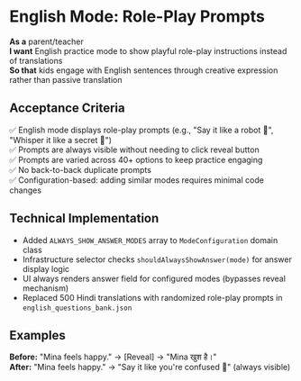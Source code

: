 # English Mode: Role-Play Prompts

**As a** parent/teacher  
**I want** English practice mode to show playful role-play instructions instead of translations  
**So that** kids engage with English sentences through creative expression rather than passive translation

## Acceptance Criteria

✅ English mode displays role-play prompts (e.g., "Say it like a robot 🤖", "Whisper it like a secret 🤫")  
✅ Prompts are always visible without needing to click reveal button  
✅ Prompts are varied across 40+ options to keep practice engaging  
✅ No back-to-back duplicate prompts  
✅ Configuration-based: adding similar modes requires minimal code changes

## Technical Implementation

- Added `ALWAYS_SHOW_ANSWER_MODES` array to `ModeConfiguration` domain class
- Infrastructure selector checks `shouldAlwaysShowAnswer(mode)` for answer display logic
- UI always renders answer field for configured modes (bypasses reveal mechanism)
- Replaced 500 Hindi translations with randomized role-play prompts in `english_questions_bank.json`

## Examples

**Before:** "Mina feels happy." → [Reveal] → "Mina खुश है।"  
**After:** "Mina feels happy." → "Say it like you're confused 🤔" (always visible)
